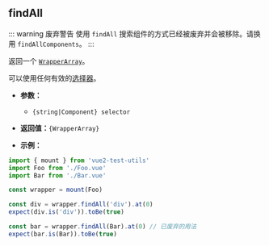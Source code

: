## findAll

::: warning 废弃警告
使用 `findAll` 搜索组件的方式已经被废弃并会被移除。请换用 `findAllComponents`。
:::

返回一个 [`WrapperArray`](../wrapper-array/)。

可以使用任何有效的[选择器](../selectors.md)。

- **参数：**

  - `{string|Component} selector`

- **返回值：**`{WrapperArray}`

- **示例：**

```js
import { mount } from 'vue2-test-utils'
import Foo from './Foo.vue'
import Bar from './Bar.vue'

const wrapper = mount(Foo)

const div = wrapper.findAll('div').at(0)
expect(div.is('div')).toBe(true)

const bar = wrapper.findAll(Bar).at(0) // 已废弃的用法
expect(bar.is(Bar)).toBe(true)
```
